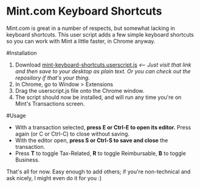 Mint.com Keyboard Shortcuts
===========================

Mint.com is great in a number of respects, but somewhat lacking in keyboard shortcuts. 
This user script adds a few simple keyboard shortcuts so you can work with Mint a little faster, in Chrome anyway.

#Installation
1. Download [mint-keyboard-shortcuts.userscript.js](https://raw.githubusercontent.com/schvenk/mint-keyboard-shortcuts/master/mint-keyboard-shortcuts.userscript.js) _<-- Just visit that link and then save to your desktop as plain text. Or you can check out the repository if that's your thing._
2. In Chrome, go to Window > Extensions
3. Drag the userscript.js file onto the Chrome window.
4. The script should now be installed, and will run any time you're on Mint's Transactions screen.

#Usage
* With a transaction selected, **press E or Ctrl-E to open its editor.** Press again (or C or Ctrl-C) to close without saving.
* With the editor open, **press S or Ctrl-S to save and close** the transaction.
* Press **T** to toggle Tax-Related, **R** to toggle Reimbursable, **B** to toggle Business.

That's all for now. Easy enough to add others; if you're non-technical and ask nicely, I might even do it for you :)
